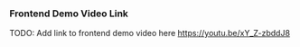 ### Frontend Demo Video Link
TODO: Add link to frontend demo video here
https://youtu.be/xY_Z-zbddJ8
